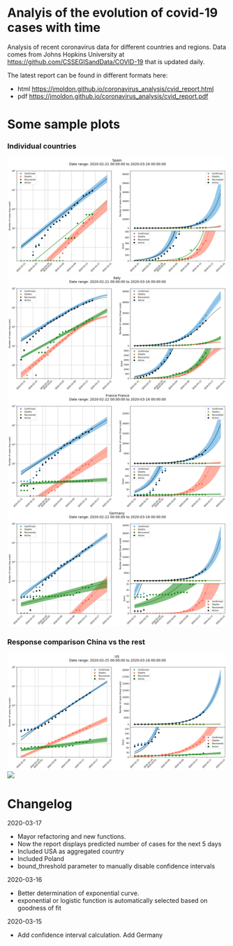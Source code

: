 # Analyis of the evolution of covid-19 cases with time

Analysis of recent coronavirus data for different countries and regions. Data comes from Johns Hopkins University at https://github.com/CSSEGISandData/COVID-19 that is updated daily.


The latest report can be found in different formats here:

- html https://jmoldon.github.io/coronavirus_analysis/cvid_report.html
- pdf https://jmoldon.github.io/coronavirus_analysis/cvid_report.pdf

# Some sample plots

### Individual countries
![](plots/Spain.png)
![](plots/Italy.png)
![](plots/FranceFrance.png)
![](plots/Germany.png)

### Response comparison China vs the rest

![](plots/most_deaths_evolution.png)
![](plots/most_confirmed_evolution.png)

# Changelog

2020-03-17
- Mayor refactoring and new functions. 
- Now the report displays predicted number of cases for the next 5 days
- Included USA as aggregated country
- Included Poland
- bound_threshold parameter to manually disable confidence intervals

2020-03-16 
- Better determination of exponential curve.
- exponential or logistic function is automatically selected based on goodness of fit

2020-03-15 
- Add confidence interval calculation. Add Germany
